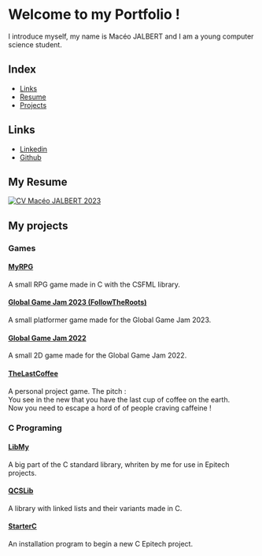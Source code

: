 # Welcome to my Portfolio !

I introduce myself, my name is Macéo JALBERT and I am a young computer science student.

## Index
* [Links](#links)
* [Resume](#my-resume)
* [Projects](#my-projects)

## Links
* [Linkedin](https://www.linkedin.com/in/mac%C3%A9o-jalbert-200025222/)
* [Github](https://github.com/macgameur)

## My Resume
[![CV Macéo JALBERT 2023](https://user-images.githubusercontent.com/42516894/217215171-7f677b69-723e-4f71-826a-8bce0b4a7b20.jpg)](https://github.com/macgameur/macgameur.github.io/files/10673843/CV.Maceo.JALBERT.2023.pdf)

## My projects
### Games
#### [MyRPG](https://github.com/macgameur/Epitech-project-RPG/blob/main/README.md)
A small RPG game made in C with the CSFML library.
#### [Global Game Jam 2023 (FollowTheRoots)](https://github.com/macgameur/FollowTheRoots)
A small platformer game made for the Global Game Jam 2023.
#### [Global Game Jam 2022](https://github.com/macgameur/Game-Jam-2022-epitech-Toulouse/blob/main/README.md)
A small 2D game made for the Global Game Jam 2022.
#### [TheLastCoffee](https://github.com/macgameur/The-Last-Coffee)
A personal project game.
The pitch :  
You see in the new that you have the last cup of coffee on the earth.  
Now you need to escape a hord of of people craving caffeine !

### C Programing
#### [LibMy](https://github.com/macgameur/libmy)
A big part of the C standard library, whriten by me for use in Epitech projects.
#### [QCSLib](https://github.com/macgameur/QCS-lib)
A library with linked lists and their variants made in C.
#### [StarterC](https://github.com/macgameur/starter-c)
An installation program to begin a new C Epitech project.
